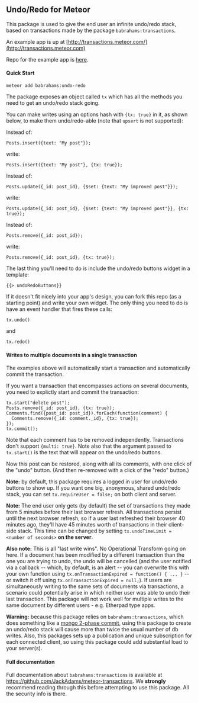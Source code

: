 Undo/Redo for Meteor
--------------------

This package is used to give the end user an infinite undo/redo stack, based on transactions made by the package `babrahams:transactions`.

An example app is up at [http://transactions.meteor.com/](http://transactions.meteor.com)

Repo for the example app is [here](https://github.com/JackAdams/transactions-example).

#### Quick Start

	meteor add babrahams:undo-redo

The package exposes an object called `tx` which has all the methods you need to get an undo/redo stack going.

You can make writes using an options hash with `{tx: true}` in it, as shown below, to make them undo/redo-able (note that `upsert` is not supported):

Instead of:

	Posts.insert({text: "My post"});

write:

	Posts.insert({text: "My post"}, {tx: true});
	
Instead of:

	Posts.update({_id: post_id}, {$set: {text: "My improved post"}});

write: 

	Posts.update({_id: post_id}, {$set: {text: "My improved post"}}, {tx: true});

Instead of:

	Posts.remove({_id: post_id});

write:

	Posts.remove({_id: post_id}, {tx: true});

The last thing you'll need to do is include the undo/redo buttons widget in a template:

	{{> undoRedoButtons}}

If it doesn't fit nicely into your app's design, you can fork this repo (as a starting point) and write your own widget. The only thing you need to do is have an event handler that fires these calls:

	tx.undo()

and

	tx.redo()

#### Writes to multiple documents in a single transaction

The examples above will automatically start a transaction and automatically commit the transaction.

If you want a transaction that encompasses actions on several documents, you need to explictly start and commit the transaction:

	tx.start("delete post");
	Posts.remove({_id: post_id}, {tx: true});
	Comments.find({post_id: post_id}).forEach(function(comment) {
	  Comments.remove({_id: comment._id}, {tx: true});
	});
	tx.commit();

Note that each comment has to be removed independently. Transactions don't support `{multi: true}`.
Note also that the argument passed to `tx.start()` is the text that will appear on the undo/redo buttons.

Now this post can be restored, along with all its comments, with one click of the "undo" button. (And then re-removed with a click of the "redo" button.)

__Note:__ by default, this package requires a logged in user for undo/redo buttons to show up. If you want one big, anonymous, shared undo/redo stack, you can set `tx.requireUser = false;` on both client and server.

__Note:__ The end user only gets (by default) the set of transactions they made from 5 minutes before their last browser refresh. All transactions persist until the next browser refresh, so if a user last refreshed their browser 40 minutes ago, they'll have 45 minutes worth of transactions in their client-side stack. This time can be changed by setting `tx.undoTimeLimit = <number of seconds>`  __on the server__.

__Also note:__ This is all "last write wins". No Operational Transform going on here. If a document has been modified by a different transaction than the one you are trying to undo, the undo will be cancelled (and the user notified via a callback -- which, by default, is an alert -- you can overwrite this with your own function using `tx.onTransactionExpired = function() { ... }` -- or switch it off using `tx.onTransactionExpired = null;`). If users are simultaneously writing to the same sets of documents via transactions, a scenario could potentially arise in which neither user was able to undo their last transaction. This package will not work well for multiple writes to the same document by different users - e.g. Etherpad type apps.

__Warning:__ because this package relies on `babrahams:transactions`, which does something like a [mongo 2-phase commit](http://docs.mongodb.org/manual/tutorial/perform-two-phase-commits/), using this package to create an undo/redo stack will cause more than twice the usual number of db writes. Also, this packages sets up a publication and unique subscription for each connected client, so using this package could add substantial load to your server(s).

#### Full documentation

Full documentation about `babrahams:transactions` is available at https://github.com/JackAdams/meteor-transactions.  We __strongly__ recommend reading through this before attempting to use this package.  All the security info is there.